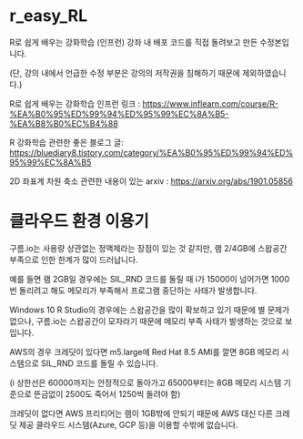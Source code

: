 # r_easy_RL
R로 쉽게 배우는 강화학습 (인프런) 강좌 내 배포 코드를 직접 돌려보고 만든 수정본입니다.

(단, 강의 내에서 언급한 수정 부분은 강의의 저작권을 침해하기 때문에 제외하였습니다.)

R로 쉽게 배우는 강화학습 인프런 링크 : https://www.inflearn.com/course/R-%EA%B0%95%ED%99%94%ED%95%99%EC%8A%B5-%EA%B8%B0%EC%B4%88

R 강화학습 관련한 좋은 블로그 글: https://bluediary8.tistory.com/category/%EA%B0%95%ED%99%94%ED%95%99%EC%8A%B5

2D 좌표계 차원 축소 관련한 내용이 있는 arxiv : https://arxiv.org/abs/1901.05856

# 클라우드 환경 이용기
구름.io는 사용량 상관없는 정액제라는 장점이 있는 것 같지만, 램 2/4GB에 스왑공간 부족으로 인한 한계가 많이 드러납니다.

예를 들면 램 2GB일 경우에는 SIL_RND 코드를 돌릴 때 i가 15000이 넘어가면 1000번 돌리려고 해도 메모리가 부족해서 프로그램 중단하는 사태가 발생합니다.

Windows 10 R Studio의 경우에는 스왑공간을 많이 확보하고 있기 때문에 별 문제가 없으나, 구름.io는 스왑공간이 모자라기 때문에 메모리 부족 사태가 발생하는 것으로 보입니다.

AWS의 경우 크레딧이 있다면 m5.large에 Red Hat 8.5 AMI를 깔면 8GB 메모리 시스템으로 SIL_RND 코드를 돌릴 수 있습니다. 

(i 상한선은 60000까지는 안정적으로 돌아가고 65000부터는 8GB 메모리 시스템 기준으로 뜬금없이 2500도 죽어서 1250씩 돌려야 함)

크레딧이 없다면 AWS 프리티어는 램이 1GB밖에 안되기 때문에 AWS 대신 다른 크레딧 제공 클라우드 시스템(Azure, GCP 등)을 이용할 수밖에 없습니다.
